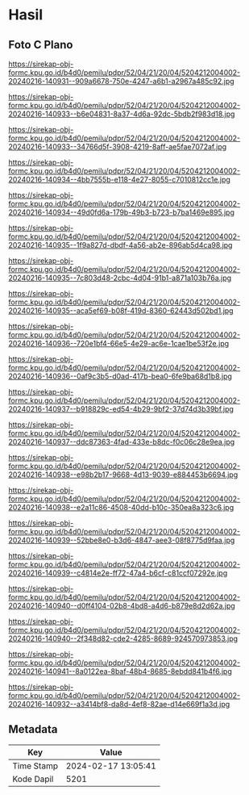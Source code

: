 # Hasil

## Foto C Plano

https://sirekap-obj-formc.kpu.go.id/b4d0/pemilu/pdpr/52/04/21/20/04/5204212004002-20240216-140931--909a6678-750e-4247-a6b1-a2967a485c92.jpg

https://sirekap-obj-formc.kpu.go.id/b4d0/pemilu/pdpr/52/04/21/20/04/5204212004002-20240216-140933--b6e04831-8a37-4d6a-92dc-5bdb2f983d18.jpg

https://sirekap-obj-formc.kpu.go.id/b4d0/pemilu/pdpr/52/04/21/20/04/5204212004002-20240216-140933--34766d5f-3908-4219-8aff-ae5fae7072af.jpg

https://sirekap-obj-formc.kpu.go.id/b4d0/pemilu/pdpr/52/04/21/20/04/5204212004002-20240216-140934--4bb7555b-e118-4e27-8055-c7010812cc1e.jpg

https://sirekap-obj-formc.kpu.go.id/b4d0/pemilu/pdpr/52/04/21/20/04/5204212004002-20240216-140934--49d0fd6a-179b-49b3-b723-b7ba1469e895.jpg

https://sirekap-obj-formc.kpu.go.id/b4d0/pemilu/pdpr/52/04/21/20/04/5204212004002-20240216-140935--1f9a827d-dbdf-4a56-ab2e-896ab5d4ca98.jpg

https://sirekap-obj-formc.kpu.go.id/b4d0/pemilu/pdpr/52/04/21/20/04/5204212004002-20240216-140935--7c803d48-2cbc-4d04-91b1-a871a103b76a.jpg

https://sirekap-obj-formc.kpu.go.id/b4d0/pemilu/pdpr/52/04/21/20/04/5204212004002-20240216-140935--aca5ef69-b08f-419d-8360-62443d502bd1.jpg

https://sirekap-obj-formc.kpu.go.id/b4d0/pemilu/pdpr/52/04/21/20/04/5204212004002-20240216-140936--720e1bf4-66e5-4e29-ac6e-1cae1be53f2e.jpg

https://sirekap-obj-formc.kpu.go.id/b4d0/pemilu/pdpr/52/04/21/20/04/5204212004002-20240216-140936--0af9c3b5-d0ad-417b-bea0-6fe9ba68d1b8.jpg

https://sirekap-obj-formc.kpu.go.id/b4d0/pemilu/pdpr/52/04/21/20/04/5204212004002-20240216-140937--b918829c-ed54-4b29-9bf2-37d74d3b39bf.jpg

https://sirekap-obj-formc.kpu.go.id/b4d0/pemilu/pdpr/52/04/21/20/04/5204212004002-20240216-140937--ddc87363-4fad-433e-b8dc-f0c06c28e9ea.jpg

https://sirekap-obj-formc.kpu.go.id/b4d0/pemilu/pdpr/52/04/21/20/04/5204212004002-20240216-140938--e98b2b17-9668-4d13-9039-e884453b6694.jpg

https://sirekap-obj-formc.kpu.go.id/b4d0/pemilu/pdpr/52/04/21/20/04/5204212004002-20240216-140938--e2a11c86-4508-40dd-b10c-350ea8a323c6.jpg

https://sirekap-obj-formc.kpu.go.id/b4d0/pemilu/pdpr/52/04/21/20/04/5204212004002-20240216-140939--52bbe8e0-b3d6-4847-aee3-08f8775d9faa.jpg

https://sirekap-obj-formc.kpu.go.id/b4d0/pemilu/pdpr/52/04/21/20/04/5204212004002-20240216-140939--c4814e2e-ff72-47a4-b6cf-c81ccf07292e.jpg

https://sirekap-obj-formc.kpu.go.id/b4d0/pemilu/pdpr/52/04/21/20/04/5204212004002-20240216-140940--d0ff4104-02b8-4bd8-a4d6-b879e8d2d62a.jpg

https://sirekap-obj-formc.kpu.go.id/b4d0/pemilu/pdpr/52/04/21/20/04/5204212004002-20240216-140940--2f348d82-cde2-4285-8689-924570973853.jpg

https://sirekap-obj-formc.kpu.go.id/b4d0/pemilu/pdpr/52/04/21/20/04/5204212004002-20240216-140941--8a0122ea-8baf-48b4-8685-8ebdd841b4f6.jpg

https://sirekap-obj-formc.kpu.go.id/b4d0/pemilu/pdpr/52/04/21/20/04/5204212004002-20240216-140932--a3414bf8-da8d-4ef8-82ae-d14e669f1a3d.jpg


## Metadata

| Key        | Value               |
| ---------- | ------------------- |
| Time Stamp | 2024-02-17 13:05:41 |
| Kode Dapil | 5201                |



